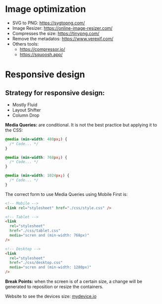 # Image optimization

- SVG to PNG: https://svgtopng.com/
- Image Resizer: https://online-image-resizer.com/
- Compresses the size: https://tinypng.com/
- Remove the metadatos: https://www.verexif.com/
- Others tools:
  - https://compressor.io/
  - https://squoosh.app/

# Responsive design

## Strategy for responsive design:

- Mostly Fluid
- Layout Shifter
- Column Drop

**Media Queries:** are conditional. It is not the best practice but applying it to the CSS:

```css
@media (min-width: 480px;) {
  /* Code... */
}

@media (min-width: 768px;) {
  /* Code... */
}

@media (min-width: 1024px;) {
  /* Code... */
}
```

The correct form to use Media Queries using Mobile First is:

```html
<!-- Mobile -->
<link rel="stylesheet" href="./css/style.css" />

<!-- Tablet -->
<link
  rel="stylesheet"
  href="./css/tablet.css"
  media="scren and (min-width: 768px)"
/>

<!-- Desktop -->
<link
  rel="stylesheet"
  href="./css/desktop.css"
  media="scren and (min-width: 1280px)"
/>

```

**Break Points:** when the screen is of a certain size, a change will be generated to reposition or resize the containers.

Website to see the devices size: [mydevice.io](https://www.mydevice.io/)
